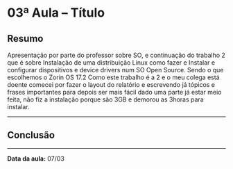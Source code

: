 # 03ª Aula – Título

## Resumo
Apresentação por parte do professor sobre SO, e continuação do trabalho 2 que é sobre Instalação de uma distribuição Linux como fazer e Instalar e configurar dispositivos e device drivers num SO Open Source. Sendo o que escolhemos o Zorin OS 17.2
Como este trabalho é a 2 e o meu colega está doente comecei por fazer o layout do relatório e escrevendo já tópicos e frases importantes para depois ser mais fácil dado uma parte já estar meio feita, não fiz a instalação porque são 3GB e demorou as 3horas para instalar.

---

## Conclusão

---

**Data da aula:** 07/03
